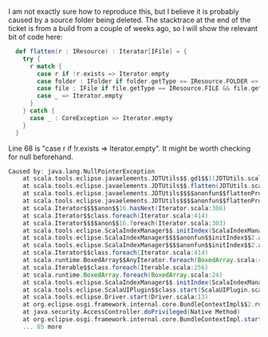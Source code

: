 I am not exactly sure how to reproduce this, but I believe it is probably caused by a source folder being deleted. The stacktrace at the end of the ticket is from a build from a couple of weeks ago, so I will show the relevant bit of code here:

```scala
  def flatten(r : IResource) : Iterator[IFile] = {
    try {
      r match {
        case r if !r.exists => Iterator.empty
        case folder : IFolder if folder.getType == IResource.FOLDER => folder.members.elements.flatMap{flatten _}
        case file : IFile if file.getType == IResource.FILE && file.getFileExtension == "scala" => Iterator.single(file)
        case _ => Iterator.empty
      }
    } catch {
      case _ : CoreException => Iterator.empty
    }
  }
```

Line 68 is "case r if !r.exists => Iterator.empty". It might be worth checking for null beforehand.

```scala
Caused by: java.lang.NullPointerException
	at scala.tools.eclipse.javaelements.JDTUtils$$.gd1$$1(JDTUtils.scala:68)
	at scala.tools.eclipse.javaelements.JDTUtils$$.flatten(JDTUtils.scala:67)
	at scala.tools.eclipse.javaelements.JDTUtils$$$$anonfun$$flattenProject$$2.apply(JDTUtils.scala:59)
	at scala.tools.eclipse.javaelements.JDTUtils$$$$anonfun$$flattenProject$$2.apply(JDTUtils.scala:59)
	at scala.Iterator$$$$anon$$16.hasNext(Iterator.scala:308)
	at scala.Iterator$$class.foreach(Iterator.scala:414)
	at scala.Iterator$$$$anon$$16.foreach(Iterator.scala:303)
	at scala.tools.eclipse.ScalaIndexManager$$.initIndex(ScalaIndexManager.scala:36)
	at scala.tools.eclipse.ScalaIndexManager$$$$anonfun$$initIndex$$2.apply(ScalaIndexManager.scala:40)
	at scala.tools.eclipse.ScalaIndexManager$$$$anonfun$$initIndex$$2.apply(ScalaIndexManager.scala:40)
	at scala.Iterator$$class.foreach(Iterator.scala:414)
	at scala.runtime.BoxedArray$$AnyIterator.foreach(BoxedArray.scala:45)
	at scala.Iterable$$class.foreach(Iterable.scala:256)
	at scala.runtime.BoxedArray.foreach(BoxedArray.scala:24)
	at scala.tools.eclipse.ScalaIndexManager$$.initIndex(ScalaIndexManager.scala:40)
	at scala.tools.eclipse.ScalaUIPlugin$$class.start(ScalaUIPlugin.scala:38)
	at scala.tools.eclipse.Driver.start(Driver.scala:13)
	at org.eclipse.osgi.framework.internal.core.BundleContextImpl$$2.run(BundleContextImpl.java:1009)
	at java.security.AccessController.doPrivileged(Native Method)
	at org.eclipse.osgi.framework.internal.core.BundleContextImpl.startActivator(BundleContextImpl.java:1003)
	... 85 more
```
